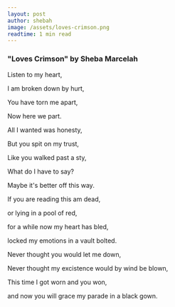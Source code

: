 ```yaml
---
layout: post
author: shebah
image: /assets/loves-crimson.png
readtime: 1 min read
---
```

### "Loves Crimson" by Sheba Marcelah

Listen to my heart,

I am broken down by hurt,

You have torn me apart,

Now here we part.


All I wanted was honesty,

But you spit on my trust,

Like you walked past a sty,

What do I have to say?

Maybe it's better off this way.

If you are reading this am dead,

or lying in a pool of red,

for a while now my heart has bled,

locked my emotions in a vault bolted.


Never thought you would let me down,

Never thought my excistence would by wind be blown,

This time I got worn and you won,

and now you will grace my parade in a black gown.

